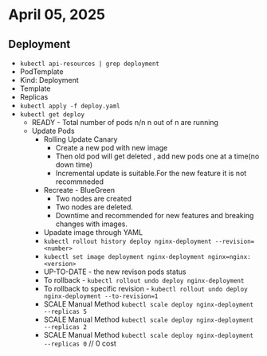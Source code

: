 # April 05, 2025

## Deployment
- `kubectl api-resources | grep deployment`
- PodTemplate
- Kind: Deployment
- Template
- Replicas
- `kubectl apply -f deploy.yaml`
- `kubectl get deploy`
    - READY - Total number of pods n/n n out of n are running
    - Update Pods
        - Rolling Update Canary
            - Create a new pod with new image
            - Then old pod will get deleted , add new pods one at a time(no down time)
            - Incremental update is suitable.For the new feature it is not recommneded
        - Recreate - BlueGreen
            - Two nodes are created 
            - Two nodes are  deleted.
            - Downtime and recommended for new features and breaking changes with images.
        - Upadate image through YAML
        - `kubectl rollout history deploy nginx-deployment --revision=<number>`
        - `kubectl set image deployment nginx-deployment nginx=nginx:<version>`
        - UP-TO-DATE - the new revison pods status
        - To rollback - `kubectl rollout undo deploy nginx-deployment`
        - To rollback to specific revision - `kubectl rollout undo deploy nginx-deployment --to-revision=1`
        - SCALE Manual Method `kubectl scale deploy nginx-deployment --replicas 5`
        - SCALE Manual Method `kubectl scale deploy nginx-deployment --replicas 2`
        - SCALE Manual Method `kubectl scale deploy nginx-deployment --replicas 0` // 0 cost




